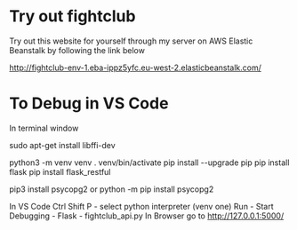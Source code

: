 # Try out fightclub

Try out this website for yourself through my server on AWS Elastic Beanstalk by following the link below

http://fightclub-env-1.eba-ippz5yfc.eu-west-2.elasticbeanstalk.com/




# To Debug in VS Code

In terminal window

sudo apt-get install libffi-dev

python3 -m venv venv
. venv/bin/activate
pip install --upgrade pip
pip install flask
pip install flask_restful

pip3 install psycopg2
or
python -m pip install psycopg2

In VS Code
Ctrl Shift P - select python interpreter (venv one)
Run - Start Debugging - Flask - fightclub_api.py
In Browser go to http://127.0.0.1:5000/

